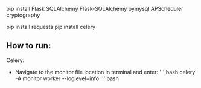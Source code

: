 pip install Flask SQLAlchemy Flask-SQLAlchemy pymysql APScheduler cryptography

<!-- for testing -->
pip install requests
pip install celery


## How to run:

Celery:
* Navigate to the monitor file location in terminal and enter:
''' bash
  celery -A monitor worker --loglevel=info
''' bash